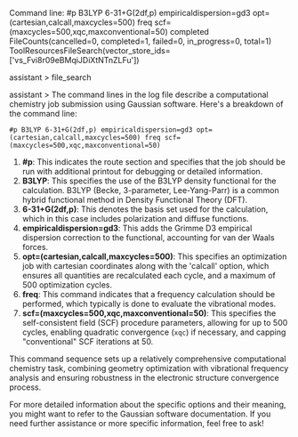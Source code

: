 Command line: #p B3LYP 6-31+G(2df,p) empiricaldispersion=gd3 opt=(cartesian,calcall,maxcycles=500) freq scf=(maxcycles=500,xqc,maxconventional=50)
completed
FileCounts(cancelled=0, completed=1, failed=0, in_progress=0, total=1)
ToolResourcesFileSearch(vector_store_ids=['vs_Fvi8r09eBMqiJDiXtNTnZLFu'])

assistant > file_search


assistant > The command lines in the log file describe a computational chemistry job submission using Gaussian software. Here's a breakdown of the command line:

```
#p B3LYP 6-31+G(2df,p) empiricaldispersion=gd3 opt=(cartesian,calcall,maxcycles=500) freq scf=(maxcycles=500,xqc,maxconventional=50)
```

1. **#p**: This indicates the route section and specifies that the job should be run with additional printout for debugging or detailed information.
2. **B3LYP**: This specifies the use of the B3LYP density functional for the calculation. B3LYP (Becke, 3-parameter, Lee-Yang-Parr) is a common hybrid functional method in Density Functional Theory (DFT).
3. **6-31+G(2df,p)**: This denotes the basis set used for the calculation, which in this case includes polarization and diffuse functions.
4. **empiricaldispersion=gd3**: This adds the Grimme D3 empirical dispersion correction to the functional, accounting for van der Waals forces.
5. **opt=(cartesian,calcall,maxcycles=500)**: This specifies an optimization job with cartesian coordinates along with the 'calcall' option, which ensures all quantities are recalculated each cycle, and a maximum of 500 optimization cycles.
6. **freq**: This command indicates that a frequency calculation should be performed, which typically is done to evaluate the vibrational modes.
7. **scf=(maxcycles=500,xqc,maxconventional=50)**: This specifies the self-consistent field (SCF) procedure parameters, allowing for up to 500 cycles, enabling quadratic convergence (`xqc`) if necessary, and capping "conventional" SCF iterations at 50.

This command sequence sets up a relatively comprehensive computational chemistry task, combining geometry optimization with vibrational frequency analysis and ensuring robustness in the electronic structure convergence process.

For more detailed information about the specific options and their meaning, you might want to refer to the Gaussian software documentation. If you need further assistance or more specific information, feel free to ask!

